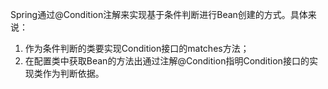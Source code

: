 Spring通过@Condition注解来实现基于条件判断进行Bean创建的方式。具体来说：
1. 作为条件判断的类要实现Condition接口的matches方法；
2. 在配置类中获取Bean的方法出通过注解@Condition指明Condition接口的实现类作为判断依据。
